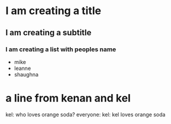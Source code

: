 # I am creating a title

## I am creating a subtitle

### I am creating a list with peoples name
- mike
- leanne
- shaughna


# a line from kenan and kel
kel: who loves orange soda?
everyone:
kel: kel loves orange soda
